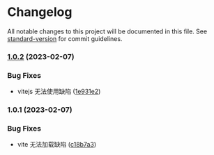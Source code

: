 # Changelog

All notable changes to this project will be documented in this file. See [standard-version](https://github.com/conventional-changelog/standard-version) for commit guidelines.

### [1.0.2](https://github.com/gimjin/unplugin-theme-atomic-css/compare/v1.0.1...v1.0.2) (2023-02-07)


### Bug Fixes

* vitejs 无法使用缺陷 ([1e931e2](https://github.com/gimjin/unplugin-theme-atomic-css/commit/1e931e2bd45317cd780abc088f5c7fe918aef664))

### 1.0.1 (2023-02-07)


### Bug Fixes

* vite 无法加载缺陷 ([c18b7a3](https://github.com/gimjin/unplugin-theme-atomic-css/commit/c18b7a314e0bbc9cba19540c32c5b02252b8acb8))
